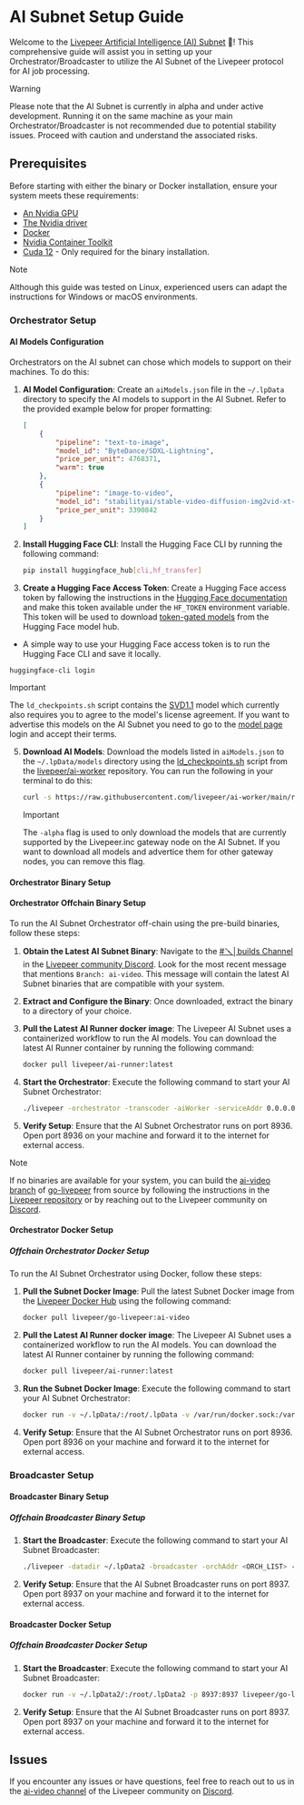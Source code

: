 # AI Subnet Setup Guide

Welcome to the [Livepeer Artificial Intelligence (AI) Subnet](https://explorer.livepeer.org/treasury/110409521297538895053642752647313688591695822800862508217133236436856613165807) 🤖! This comprehensive guide will assist you in setting up your Orchestrator/Broadcaster to utilize the AI Subnet of the Livepeer protocol for AI job processing.

> [!WARNING]
> Please note that the AI Subnet is currently in alpha and under active development. Running it on the same machine as your main Orchestrator/Broadcaster is not recommended due to potential stability issues. Proceed with caution and understand the associated risks.

## Prerequisites

Before starting with either the binary or Docker installation, ensure your system meets these requirements:

-   [An Nvidia GPU](https://developer.nvidia.com/cuda-gpus)
-   [The Nvidia driver](https://www.nvidia.com/Download/index.aspx)
-   [Docker](https://docs.docker.com/install/)
-   [Nvidia Container Toolkit](https://docs.nvidia.com/datacenter/cloud-native/container-toolkit/install-guide.html)
-   [Cuda 12](https://developer.nvidia.com/cuda-downloads) - Only required for the binary installation.

> [!NOTE]  
> Although this guide was tested on Linux, experienced users can adapt the instructions for Windows or macOS environments.

### Orchestrator Setup

#### AI Models Configuration

Orchestrators on the AI subnet can chose which models to support on their machines. To do this:

1. **AI Model Configuration**: Create an `aiModels.json` file in the `~/.lpData` directory to specify the AI models to support in the AI Subnet. Refer to the provided example below for proper formatting:

    ```json
    [
        {
            "pipeline": "text-to-image",
            "model_id": "ByteDance/SDXL-Lightning",
            "price_per_unit": 4768371,
            "warm": true
        },
        {
            "pipeline": "image-to-video",
            "model_id": "stabilityai/stable-video-diffusion-img2vid-xt-1-1",
            "price_per_unit": 3390842
        }
    ]
    ```

2. **Install Hugging Face CLI**: Install the Hugging Face CLI by running the following command:

    ```bash
    pip install huggingface_hub[cli,hf_transfer]
    ```

3. **Create a Hugging Face Access Token**: Create a Hugging Face access token by fallowing the instructions in the [Hugging Face documentation](https://huggingface.co/docs/hub/en/security-tokens) and make this token available under the `HF_TOKEN` environment variable. This token will be used to download [token-gated models](https://huggingface.co/docs/transformers.js/en/guides/private) from the Hugging Face model hub.

* A simple way to use your Hugging Face access token is to run the Hugging Face CLI and save it locally.
```
huggingface-cli login
```
   > [!IMPORTANT]
   > The `ld_checkpoints.sh` script contains the [SVD1.1](https://huggingface.co/stabilityai/stable-video-diffusion-img2vid-xt-1-1) model which currently also requires you to agree to the model's license agreement. If you want to advertise this models on the AI Subnet you need to go to the [model page](https://huggingface.co/stabilityai/stable-video-diffusion-img2vid-xt-1-1) login and accept their terms.

5. **Download AI Models**: Download the models listed in `aiModels.json` to the `~/.lpData/models` directory using the [ld_checkpoints.sh](https://github.com/livepeer/ai-worker/blob/main/runner/dl_checkpoints.sh) script from the [livepeer/ai-worker](https://github.com/livepeer/ai-worker/blob/main/runner/dl_checkpoints.sh) repository. You can run the following in your terminal to do this:

    ```bash
    curl -s https://raw.githubusercontent.com/livepeer/ai-worker/main/runner/dl_checkpoints.sh | bash -s -alpha
    ```

    > [!IMPORTANT]
    > The `-alpha` flag is used to only download the models that are currently supported by the Livepeer.inc gateway node on the AI Subnet. If you want to download all models and advertice them for other gateway nodes, you can remove this flag.

#### Orchestrator Binary Setup

#### Orchestrator Offchain Binary Setup

To run the AI Subnet Orchestrator off-chain using the pre-build binaries, follow these steps:

1. **Obtain the Latest AI Subnet Binary**: Navigate to the [#🪛│builds Channel](https://discord.com/channels/423160867534929930/577736983036559360) in the [Livepeer community Discord](https://discord.com/channels/423160867534929930/577736983036559360). Look for the most recent message that mentions `Branch: ai-video`. This message will contain the latest AI Subnet binaries that are compatible with your system.
2. **Extract and Configure the Binary**: Once downloaded, extract the binary to a directory of your choice.
3. **Pull the Latest AI Runner docker image**: The Livepeer AI Subnet uses a containerized workflow to run the AI models. You can download the latest AI Runner container by running the following command:

    ```bash
    docker pull livepeer/ai-runner:latest
    ```

4. **Start the Orchestrator**: Execute the following command to start your AI Subnet Orchestrator:

    ```bash
    ./livepeer -orchestrator -transcoder -aiWorker -serviceAddr 0.0.0.0:8936 -v 6 -nvidia "all" -aiModels ~/.lpData/aiModels.json
    ```

5. **Verify Setup**: Ensure that the AI Subnet Orchestrator runs on port 8936. Open port 8936 on your machine and forward it to the internet for external access.

> [!NOTE]
> If no binaries are available for your system, you can build the [ai-video branch](https://github.com/livepeer/go-livepeer/tree/ai-video) of [go-livepeer](https://github.com/livepeer/go-livepeer) from source by following the instructions in the [Livepeer repository](https://docs.livepeer.org/orchestrators/guides/install-go-livepeer) or by reaching out to the Livepeer community on [Discord](https://discord.gg/livepeer).

#### Orchestrator Docker Setup

##### Offchain Orchestrator Docker Setup

To run the AI Subnet Orchestrator using Docker, follow these steps:

1. **Pull the Subnet Docker Image**: Pull the latest Subnet Docker image from the [Livepeer Docker Hub](https://hub.docker.com/r/livepeer/go-livepeer-ai) using the following command:

    ```bash
    docker pull livepeer/go-livepeer:ai-video
    ```

2. **Pull the Latest AI Runner docker image**: The Livepeer AI Subnet uses a containerized workflow to run the AI models. You can download the latest AI Runner container by running the following command:

    ```bash
    docker pull livepeer/ai-runner:latest
    ```

3. **Run the Subnet Docker Image**: Execute the following command to start your AI Subnet Orchestrator:

    ```bash
    docker run -v ~/.lpData/:/root/.lpData -v /var/run/docker.sock:/var/run/docker.sock --network host --gpus all livepeer/go-livepeer:ai-video -orchestrator -transcoder -aiWorker -serviceAddr 0.0.0.0:8936 -v 6 -nvidia "all" -aiModels /root/.lpData/aiModels.json
    ```

4. **Verify Setup**: Ensure that the AI Subnet Orchestrator runs on port 8936. Open port 8936 on your machine and forward it to the internet for external access.

### Broadcaster Setup

#### Broadcaster Binary Setup

##### Offchain Broadcaster Binary Setup

1. **Start the Broadcaster**: Execute the following command to start your AI Subnet Broadcaster:

    ```bash
    ./livepeer -datadir ~/.lpData2 -broadcaster -orchAddr <ORCH_LIST> -httpAddr 0.0.0.0:8937 -v 6 -httpIngest
    ```

2. **Verify Setup**: Ensure that the AI Subnet Broadcaster runs on port 8937. Open port 8937 on your machine and forward it to the internet for external access.

#### Broadcaster Docker Setup

##### Offchain Broadcaster Docker Setup

1. **Start the Broadcaster**: Execute the following command to start your AI Subnet Broadcaster:

    ```bash
    docker run -v ~/.lpData2/:/root/.lpData2 -p 8937:8937 livepeer/go-livepeer:ai-video -datadir ~/.lpData2 -broadcaster -orchAddr <ORCH_LIST> -httpAddr 0.0.0.0:8937 -v 6 -httpIngest
    ```

2. **Verify Setup**: Ensure that the AI Subnet Broadcaster runs on port 8937. Open port 8937 on your machine and forward it to the internet for external access.

## Issues

If you encounter any issues or have questions, feel free to reach out to us in the [ai-video channel](https://discord.com/channels/423160867534929930/1187806216185974934) of the Livepeer community on [Discord](https://discord.gg/livepeer).
